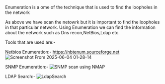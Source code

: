 Enumeration is a ome of the technique that is used to find the loopholes in the network 

As above we have scan the netowrk but it is important to find the loopholes in that particular network.
Using Enumeration we can find the information about the network such as Dns recon,NetBios,Ldap etc.

Tools that are used are:- 

Netbios Enumeration:- https://nbtenum.sourceforge.net
![Screenshot From 2025-06-04 01-28-14](https://github.com/user-attachments/assets/66ffe83a-cae3-4540-afcd-057c8fe356ec)

SNMP Enumeration:- 
![SNMP scan using NMAP](https://github.com/user-attachments/assets/3b06c2d8-9c05-4855-8693-2edab4075c46)

LDAP Search:-
![LdapSearch](https://github.com/user-attachments/assets/1096d21e-86fe-4ebf-b13b-62c64550442b)

